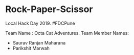 # Rock-Paper-Scissor
Local Hack Day 2019. #FDCPune


Team Name : Octa Cat Adventures.
Team Member Names:
 - Saurav Ranjan Maharana
 - Parikshit Marwah
